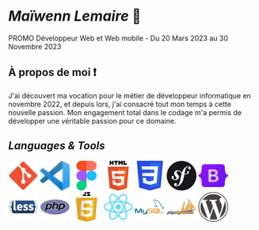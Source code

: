 # *Maïwenn Lemaire* :call_me_hand:
PROMO Développeur Web et Web mobile - Du 20 Mars 2023 au 30 Novembre 2023
## À propos de moi :heavy_exclamation_mark:
J'ai découvert ma vocation pour le métier de développeur informatique en novembre 2022, et depuis lors, j'ai consacré tout mon temps à cette nouvelle passion. Mon engagement total dans le codage m'a permis de développer une véritable passion pour ce domaine. 
## *Languages & Tools*
![GitHub](./Images/Git_icon%20(1).svg)
![VSCode](./Images/Visual_Studio_Code_1.35_icon.svg)
![Figma](./Images/Figma-logo.svg)
![HTML](./Images/html.svg)
![CSS](./Images/css.svg)
![SF](./Images/symfony.svg) 
![Bootstrap](./Images/Bootstrap_logo.svg)
![Less](./Images/LESS.svg)
![PHP](./Images/php.svg)
![JS](./Images/JS.svg)
![React](./Images/react.svg)
![MySQL](./Images/mysql.svg)
![PHPMyAdmin](./Images/PhpMyAdmin.svg)
![WordPress](./Images/Wordpress-Logo.svg)
